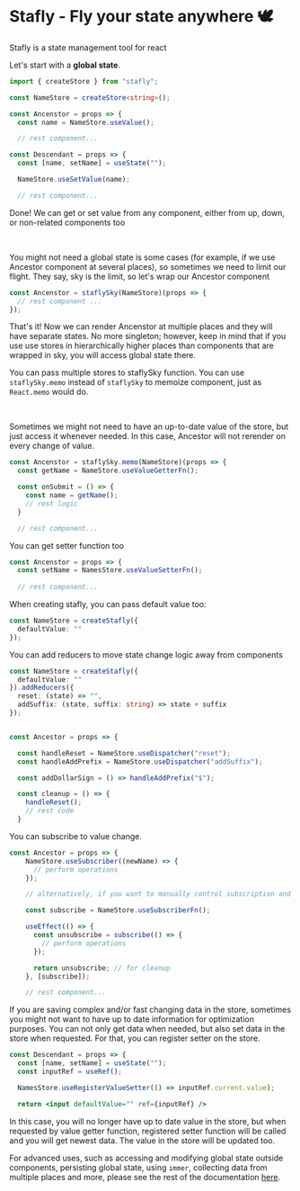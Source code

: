 # Stafly - Fly your state anywhere 🕊

Stafly is a state management tool for react

Let's start with a **global state**.

```ts
import { createStore } from "stafly";

const NameStore = createStore<string>();

const Ancenstor = props => {
  const name = NameStore.useValue();

  // rest component...

```
```ts
const Descendant = props => {
  const [name, setName] = useState("");

  NameStore.useSetValue(name);

  // rest component...

```
Done!
We can get or set value from any component, either from up, down, or non-related components too

<br />

You might not need a global state is some cases (for example, if we use Ancestor component at several places), so sometimes we need to limit our flight. They say, sky is the limit, so let's wrap our Ancestor component


```ts
const Ancenstor = staflySky(NameStore)(props => {
  // rest component ...
});
```

That's it! Now we can render Ancenstor at multiple places and they will have separate states.  No more singleton; however, keep in mind that if you use use stores in hierarchically higher places than components that are wrapped in sky, you will access global state there.

You can pass multiple stores to staflySky function.
You can use `staflySky.memo` instead of `staflySky` to memoize component, just as `React.memo` would do.

<br />

Sometimes we might not need to have an up-to-date value of the store, but just access it whenever needed. In this case, Ancestor will not rerender on every change of value.
```ts
const Ancenstor = staflySky.memo(NameStore)(props => {
  const getName = NameStore.useValueGetterFn();

  const onSubmit = () => {
    const name = getName();
    // rest logic
  }

  // rest component...

```

You can get setter function too 
```ts
const Ancenstor = props => {
  const setName = NamesStore.useValueSetterFn();
  
  // rest component...
```

When creating stafly, you can pass default value too:

```ts
const NameStore = createStafly({
  defaultValue: ""
});
```

You can add reducers to move state change logic away from components

```ts
const NameStore = createStafly({
  defaultValue: ""
}).addReducers({
  reset: (state) => "",
  addSuffix: (state, suffix: string) => state + suffix
});


const Ancestor = props => {

  const handleReset = NameStore.useDispatcher("reset");
  const handleAddPrefix = NameStore.useDispatcher("addSuffix");

  const addDollarSign = () => handleAddPrefix("$");

  const cleanup = () => {
    handleReset();
    // rest code
  }

```

You can subscribe to value change.
```ts
const Ancestor = props => {
    NameStore.useSubscriber((newName) => {
      // perform operations
    });

    // alternatively, if you want to manually control subscription and unsubscription, then you can write:

    const subscribe = NameStore.useSubscriberFn();

    useEffect(() => {
      const unsubscribe = subscribe(() => {
        // perform operations
      });

      return unsubscribe; // for cleanup
    }, [subscribe]);

    // rest component...
```

If you are saving complex and/or fast changing data in the store, sometimes you might not want to have up to date information for optimization purposes.
You can not only get data when needed, but also set data in the store when requested.
For that, you can register setter on the store.

```jsx
const Descendant = props => {
  const [name, setName] = useState("");
  const inputRef = useRef();

  NamesStore.useRegisterValueSetter(() => inputRef.current.value);

  return <input defaultValue="" ref={inputRef} />
```

In this case, you will no longer have up to date value in the store, but when requested by value getter function, registered setter function will be called and you will get newest data. The value in the store will be updated too.


For advanced uses, such as accessing and modifying global state outside components, persisting global state, using `immer`, collecting data from multiple places and more, please see the rest of the documentation [here](https://github.com/thomasmikava/stafly/blob/master/API.md).
